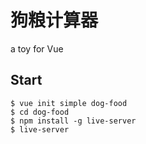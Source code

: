 # 狗粮计算器

a toy for Vue


## Start

```
$ vue init simple dog-food
$ cd dog-food
$ npm install -g live-server
$ live-server
```

